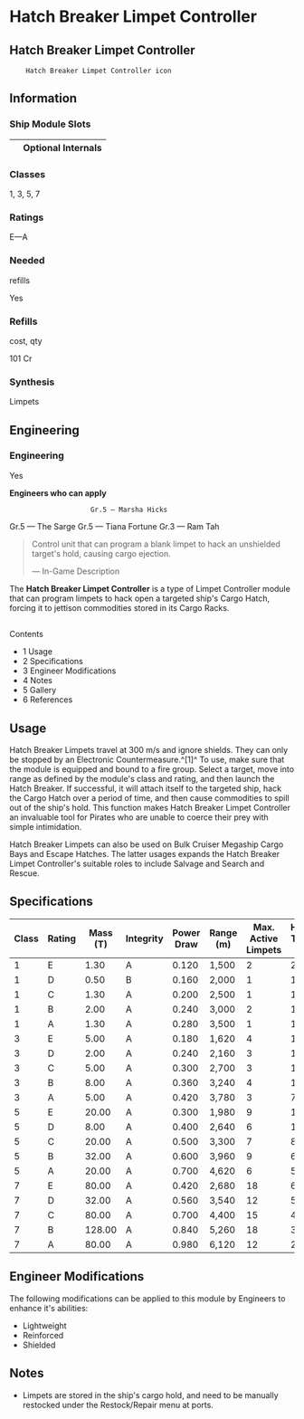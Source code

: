 # Hatch Breaker Limpet Controller
## **Hatch Breaker Limpet Controller**

		Hatch Breaker Limpet Controller icon

## Information

### Ship Module Slots
|  | Optional Internals |
| --- | --- |

### Classes

1, 3, 5, 7

### Ratings

E—A

### Needed
refills

Yes

### Refills
cost, qty

101 Cr

### Synthesis

Limpets

## Engineering

###  Engineering

Yes

**Engineers who can apply**

						Gr.5 — Marsha Hicks
Gr.5 — The Sarge
Gr.5 — Tiana Fortune
Gr.3 — Ram Tah

> 
> 
> Control unit that can program a blank limpet to hack an unshielded target's hold, causing cargo ejection.
> 
> 
> — In-Game Description
> 

The **Hatch Breaker Limpet Controller** is a type of Limpet Controller module that can program limpets to hack open a targeted ship's Cargo Hatch, forcing it to jettison commodities stored in its Cargo Racks.

## 

Contents

- 1 Usage
- 2 Specifications
- 3 Engineer Modifications
- 4 Notes
- 5 Gallery
- 6 References

## Usage

Hatch Breaker Limpets travel at 300 m/s and ignore shields. They can only be stopped by an Electronic Countermeasure.^[1]^ To use, make sure that the module is equipped and bound to a fire group. Select a target, move into range as defined by the module's class and rating, and then launch the Hatch Breaker. If successful, it will attach itself to the targeted ship, hack the Cargo Hatch over a period of time, and then cause commodities to spill out of the ship's hold. This function makes Hatch Breaker Limpet Controller an invaluable tool for Pirates who are unable to coerce their prey with simple intimidation.

Hatch Breaker Limpets can also be used on Bulk Cruiser Megaship Cargo Bays and Escape Hatches. The latter usages expands the Hatch Breaker Limpet Controller's suitable roles to include Salvage and Search and Rescue.

## Specifications

| Class | Rating | Mass (T) | Integrity | Power Draw | Range (m) | Max. Active Limpets | Hack Time (s) | Value (CR) |
| --- | --- | --- | --- | --- | --- | --- | --- | --- |
| 1 | E | 1.30 | A | 0.120 | 1,500 | 2 | 22 | 600 |
| 1 | D | 0.50 | B | 0.160 | 2,000 | 1 | 19 | 1,200 |
| 1 | C | 1.30 | A | 0.200 | 2,500 | 1 | 16 | 2,400 |
| 1 | B | 2.00 | A | 0.240 | 3,000 | 2 | 13 | 4,800 |
| 1 | A | 1.30 | A | 0.280 | 3,500 | 1 | 10 | 9,600 |
| 3 | E | 5.00 | A | 0.180 | 1,620 | 4 | 17 | 5,400 |
| 3 | D | 2.00 | A | 0.240 | 2,160 | 3 | 14 | 10,800 |
| 3 | C | 5.00 | A | 0.300 | 2,700 | 3 | 12 | 21,600 |
| 3 | B | 8.00 | A | 0.360 | 3,240 | 4 | 10 | 43,200 |
| 3 | A | 5.00 | A | 0.420 | 3,780 | 3 | 7 | 86,400 |
| 5 | E | 20.00 | A | 0.300 | 1,980 | 9 | 11 | 48,600 |
| 5 | D | 8.00 | A | 0.400 | 2,640 | 6 | 10 | 97,200 |
| 5 | C | 20.00 | A | 0.500 | 3,300 | 7 | 8 | 194,400 |
| 5 | B | 32.00 | A | 0.600 | 3,960 | 9 | 6 | 388,800 |
| 5 | A | 20.00 | A | 0.700 | 4,620 | 6 | 5 | 777,600 |
| 7 | E | 80.00 | A | 0.420 | 2,680 | 18 | 6 | 437,400 |
| 7 | D | 32.00 | A | 0.560 | 3,540 | 12 | 5 | 874,800 |
| 7 | C | 80.00 | A | 0.700 | 4,400 | 15 | 4 | 1,749,600 |
| 7 | B | 128.00 | A | 0.840 | 5,260 | 18 | 3 | 3,499,200 |
| 7 | A | 80.00 | A | 0.980 | 6,120 | 12 | 2 | 6,998,400 |

## Engineer Modifications

The following modifications can be applied to this module by Engineers to enhance it's abilities:

- Lightweight
- Reinforced
- Shielded

## Notes

- Limpets are stored in the ship's cargo hold, and need to be manually restocked under the Restock/Repair menu at ports.